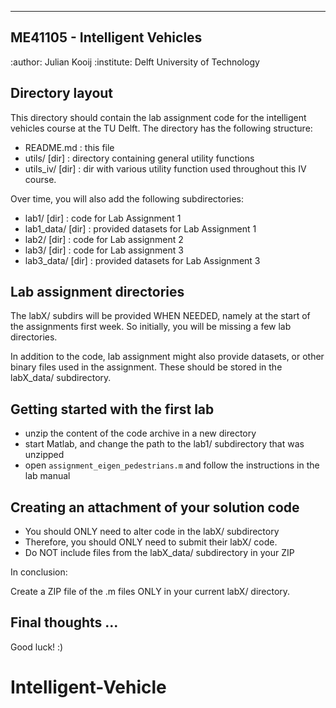 --------------------------------------
ME41105 - Intelligent Vehicles
--------------------------------------
:author: Julian Kooij
:institute: Delft University of Technology


## Directory layout

This directory should contain the lab assignment code for the intelligent vehicles course at the TU Delft.
The directory has the following structure:

- README.md         : this file
- utils/      [dir] : directory containing general utility functions
- utils_iv/   [dir] : dir with various utility function used throughout
                      this IV course.

Over time, you will also add the following subdirectories:

- lab1/       [dir] : code for Lab Assignment 1
- lab1_data/  [dir] : provided datasets for Lab Assignment 1
- lab2/       [dir] : code for Lab assignment 2
- lab3/       [dir] : code for Lab assignment 3
- lab3_data/  [dir] : provided datasets for Lab Assignment 3

## Lab assignment directories

The labX/ subdirs will be provided WHEN NEEDED, namely at the start of the assignments first week. So initially, you will be missing a few lab directories.

In addition to the code, lab assignment might also provide datasets, or other binary files used in the assignment.
These should be stored in the labX_data/ subdirectory.

## Getting started with the first lab

- unzip the content of the code archive in a new directory
- start Matlab, and change the path to the lab1/ subdirectory that was unzipped
- open `assignment_eigen_pedestrians.m` and follow the instructions in the lab manual

## Creating an attachment of your solution code

- You should ONLY need to alter code in the labX/ subdirectory
- Therefore, you should ONLY need to submit their labX/ code.
- Do NOT include files from the labX_data/ subdirectory in your ZIP

In conclusion:

   Create a ZIP file of the .m files ONLY in your current labX/ directory.


## Final thoughts ...

Good luck! :)

# Intelligent-Vehicle
